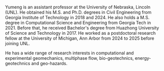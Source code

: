 Yumeng is an assistant professor at the University of Nebraska, Lincoln (UNL). He obtained his M.S. and Ph.D. degrees in Civil Engineering from Georgia Institute of Technology in 2018 and 2024. He also holds a M.S. degree in Computational Science and Engineering from Georgia Tech in 2021. Before that, he received Bachelor's degree from Huazhong University of Science and Technology in 2017. He worked as a postdoctoral research fellow at the University of Michigan, Ann Arbor from 2024 to 2025 before joining UNL. 

He has a wide range of research interests in computational and experimental geomechanics, multiphase flow, bio-geotechnics, energy-geotechnics and geo-hazards.
